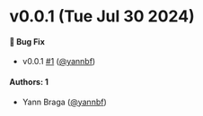 # v0.0.1 (Tue Jul 30 2024)

#### 🐛 Bug Fix

- v0.0.1 [#1](https://github.com/storybookjs/vitest-plugin/pull/1) ([@yannbf](https://github.com/yannbf))

#### Authors: 1

- Yann Braga ([@yannbf](https://github.com/yannbf))

